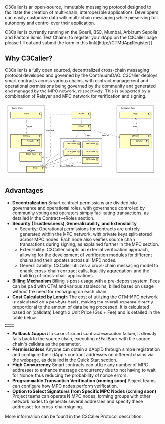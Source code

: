 C3Caller is an open-source, immutable messaging protocol designed to facilitate the creation of multi-chain, interoperable applications. Developers can easily customize data with multi-chain messaging while preserving full autonomy and control over their application.

C3Caller is currently running on the Goerli, BSC, Mumbai, Arbitrum Sepolia and Fantom Sonic Test Chains; to register your dApp on the C3Caller page please fill out and submit the form in this link[[http://CTMdAppRegister]]

## Why C3Caller?

C3Caller is a fully open sourced, decentralized cross-chain messaging protocol developed and governed by the ContinuumDAO. C3Caller deploys smart contracts across various chains, with contract management and operational permissions being governed by the community and generated and managed by the MPC network, respectively. This is supported by a combination of Relayer and MPC network for verification and signing.

<img src="/_media/C3CallerSchematic.png"  alt=""/>


## Advantages

- **Decentralization** Smart contract permissions are divided into governance and operational roles, with governance controlled by community voting and operators simply facilitating transactions, as detailed in the Contract—>Roles section.
- **Security (Trustlessness), Generalizability, and Extensibility** 
  - Security: Operational permissions for contracts are entirely generated within the MPC network, with private keys split-stored across MPC nodes. Each node also verifies source chain transactions during signing, as explained further in the MPC section.
  - Extensibility: C3Caller adopts an external verification approach, allowing for the development of verification modules for different chains and their updates across all MPC nodes.
  - Generalizability: C3Caller utilizes a cross-chain messaging model to enable cross-chain contract calls, liquidity aggregation, and the building of cross-chain applications.
- **Billing Mechanism** Billing is post-usage with a pre-deposit system. Fees can be paid with CTM and various stablecoins, billed based on usage without the need for recharging on each chain.
- **Cost Calculated by Length** The cost of utilizing the CTM-MPC network is calculated on a per-byte basis, making the overall expense directly proportional to the amount of data being processed. It is calculated based on (calldata) Length x Unit Price (Gas + Fee) and is detailed in the table below.


|     |     |
| --- | --- |
|     |     |

- **Fallback Support** In case of smart contract execution failure, it directly falls back to the source chain, executing c3FallBack with the source chain's calldata as the parameter.
- **Permissionless** Anyone can obtain a dAppID through simple registration and configure their dApp's contract addresses on different chains via the webpage, as detailed in the Quick Start section.
- **High Concurrency** Smart contracts can utilize any number of MPC addresses to enhance message concurrency due to not having to wait for Nonce, thus reducing the probability of nonce errors.
- **Programmable Transaction Verification (coming soon)** Project teams can configure how MPC nodes perform verification.
- **Option to Select Signatures from Specific MPC Nodes (coming soon)** Project teams can operate N MPC nodes, forming groups with other network nodes to generate several addresses and specify these addresses for cross-chain signing.

More information can be found in the C3Caller Protocol description.